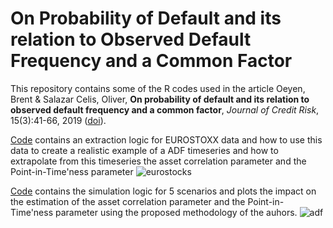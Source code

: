 # On Probability of Default and its relation to Observed Default Frequency and a Common Factor

This repository contains some of the R codes used in the article Oeyen, Brent & Salazar Celis, Oliver, **On probability of default and its relation to observed default frequency and a common factor**, *Journal of Credit Risk*, 15(3):41-66, 2019 ([doi](https://doi.org/10.21314/JCR.2019.253)).

[Code](https://github.com/BrentOeyen-CA/PD_Calibration/tree/main/Codes/Eurostox_example.R) contains an extraction logic for EUROSTOXX data and how to use this data to create a realistic example of a ADF timeseries and how to extrapolate from this timeseries the asset correlation parameter and the Point-in-Time'ness parameter
![eurostocks](https://github.com/BrentOeyen-CA/PD_Calibration/assets/7952417/064be11f-7b1b-42a6-b417-751656380260)

[Code](https://github.com/BrentOeyen-CA/PD_Calibration/tree/main/Codes/Simulation.R) contains the simulation logic for 5 scenarios and plots the impact on the estimation of the asset correlation parameter and the Point-in-Time'ness parameter using the proposed methodology of the auhors.
![adf](https://github.com/BrentOeyen-CA/PD_Calibration/assets/7952417/ceadd12c-f5c9-4565-8dd0-cdba1c4426b7)
